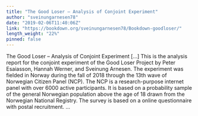 ```yaml
---
title: "The Good Loser – Analysis of Conjoint Experiment"
author: "sveinungarnesen78"
date: "2019-02-06T11:40:06Z"
link: "https://bookdown.org/sveinungarnesen78/Bookdown-goodloser/"
length_weight: "22%"
pinned: false
---
```


The Good Loser – Analysis of Conjoint Experiment [...] This is the analysis report for the conjoint experiment of the Good Loser Project by Peter Esaiasson, Hannah Werner, and Sveinung Arnesen. The experiment was fielded in Norway during the fall of 2018 through the 13th wave of Norwegian Citizen Panel (NCP). The NCP is a research-purpose internet panel with over 6000 active participants. It is based on a probability sample of the general Norwegian population above the age of 18 drawn from the Norwegian National Registry. The survey is based on a online questionnaire with postal recruitment. ...
